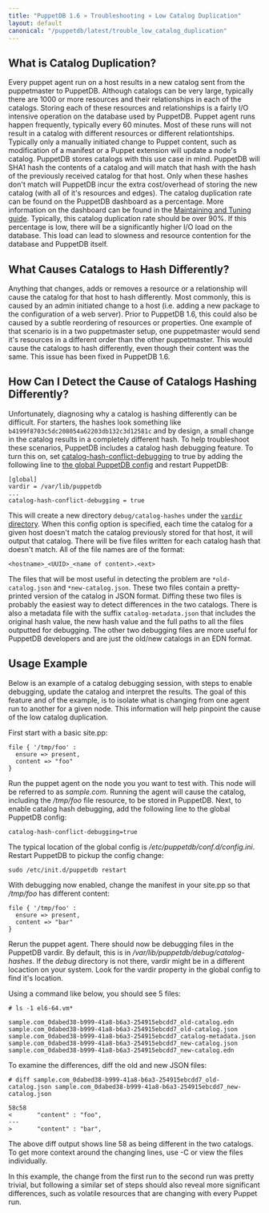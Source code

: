 ```yaml
---
title: "PuppetDB 1.6 » Troubleshooting » Low Catalog Duplication"
layout: default
canonical: "/puppetdb/latest/trouble_low_catalog_duplication"
---
```


[maintaining_tuning]: ./maintain_and_tune.html
[configure_vardir]: ./configure.html#vardir
[global_config]: ./configure.html#global-settings
[configure_vardir]: ./configure.html#catalog-hash-conflict-debugging
[configure_catalog_debugging]: ./configure.html#catalog-hash-conflict-debugging

What is Catalog Duplication?
-----

Every puppet agent run on a host results in a new catalog sent from
the puppetmaster to PuppetDB. Although catalogs can be very large,
typically there are 1000 or more resources and their relationships in
each of the catalogs. Storing each of these resources and
relationships is a fairly I/O intensive operation on the database used
by PuppetDB. Puppet agent runs happen frequently, typically every 60
minutes. Most of these runs will not result in a catalog with
different resources or different relationtships. Typically only a
manually initiated change to Puppet content, such as modification of a
manifest or a Puppet extension will update a node's catalog. PuppetDB
stores catalogs with this use case in mind. PuppetDB will SHA1 hash
the contents of a catalog and will match that hash with the hash of
the previously received catalog for that host. Only when these hashes
don't match will PuppetDB incur the extra cost/overhead of storing the
new catalog (with all of it's resources and edges). The catalog
duplication rate can be found on the PuppetDB dashboard as a
percentage. More information on the dashboard can be found in the
[Maintaining and Tuning guide][maintaining_tuning]. Typically, this
catalog duplication rate should be over 90%. If this percentage is
low, there will be a significantly higher I/O load on the database.
This load can lead to slowness and resource contention for the
database and PuppetDB itself.

What Causes Catalogs to Hash Differently?
-----

Anything that changes, adds or removes a resource or a relationship
will cause the catalog for that host to hash differently. Most
commonly, this is caused by an admin initiated change to a host (i.e.
adding a new package to the configuration of a web server). Prior to
PuppetDB 1.6, this could also be caused by a subtle reordering of
resources or properties. One example of that scenario is in a two
puppetmaster setup, one puppetmaster would send it's resources in a
different order than the other puppetmaster. This would cause the
catalogs to hash differently, even though their content was the same.
This issue has been fixed in PuppetDB 1.6.

How Can I Detect the Cause of Catalogs Hashing Differently?
-----

Unfortunately, diagnosing why a catalog is hashing differently can be
difficult. For starters, the hashes look something like
`b4199f8703c5dc208054a62203db132c3d12581c` and by design, a small
change in the catalog results in a completely different hash. To help
troubleshoot these scenarios, PuppetDB includes a catalog hash
debugging feature. To turn this on, set
[catalog-hash-conflict-debugging][configure_catalog_debugging] to true
by adding the following line to [the global PuppetDB
config][global_config] and restart PuppetDB:

    [global]
    vardir = /var/lib/puppetdb
    ...
    catalog-hash-conflict-debugging = true

This will create a new directory `debug/catalog-hashes` under the
[`vardir` directory][configure_vardir]. When this config option is
specified, each time the catalog for a given host doesn't match the
catalog previously stored for that host, it will output that catalog.
There will be five files written for each catalog hash that doesn't
match. All of the file names are of the format:

    <hostname>_<UUID>_<name of content>.<ext>

The files that will be most useful in
detecting the problem are `*old-catalog.json` and `*new-catalog.json`.
These two files contain a pretty-printed version of the catalog in
JSON format. Diffing these two files is probably the easiest way to
detect differences in the two catalogs. There is also a metadata file
with the suffix `catalog-metadata.json` that includes the original
hash value, the new hash value and the full paths to all the files
outputted for debugging. The other two debugging files are more useful
for PuppetDB developers and are just the old/new catalogs in an EDN
format.

Usage Example
-----

Below is an example of a catalog debugging session, with steps to
enable debugging, update the catalog and interpret the results. The
goal of this feature and of the example, is to isolate what is
changing from one agent run to another for a given node. This
information will help pinpoint the cause of the low catalog
duplication.

First start with a basic site.pp:

    file { '/tmp/foo' :
      ensure => present,
      content => "foo"
    }

Run the puppet agent on the node you you want to test with. This node
will be referred to as _sample.com_. Running the agent will cause the catalog,
including the _/tmp/foo_ file resource, to be stored in PuppetDB.
Next, to enable catalog hash debugging, add the following line to the
global PuppetDB config:

    catalog-hash-conflict-debugging=true

The typical location of the global config is
_/etc/puppetdb/conf.d/config.ini_. Restart PuppetDB to pickup the
config change:

    sudo /etc/init.d/puppetdb restart

With debugging now enabled, change the manifest in your site.pp so
that _/tmp/foo_ has different content:

    file { '/tmp/foo' :
      ensure => present,
      content => "bar"
    }

Rerun the puppet agent. There should now be debugging files in the
PuppetDB vardir. By default, this is in
_/var/lib/puppetdb/debug/catalog-hashes_. If the _debug_ directory is
not there, vardir might be in a different locaction on your system.
Look for the vardir property in the global config to find it's
location.

Using a command like below, you should see 5 files:

    # ls -1 el6-64.vm*
    
    sample.com_0dabed38-b999-41a8-b6a3-254915ebcdd7_old-catalog.edn
    sample.com_0dabed38-b999-41a8-b6a3-254915ebcdd7_old-catalog.json
    sample.com_0dabed38-b999-41a8-b6a3-254915ebcdd7_catalog-metadata.json
    sample.com_0dabed38-b999-41a8-b6a3-254915ebcdd7_new-catalog.json
    sample.com_0dabed38-b999-41a8-b6a3-254915ebcdd7_new-catalog.edn

To examine the differences, diff the old and new JSON files:

    # diff sample.com_0dabed38-b999-41a8-b6a3-254915ebcdd7_old-catalog.json sample.com_0dabed38-b999-41a8-b6a3-254915ebcdd7_new-catalog.json

    58c58
    <       "content" : "foo",
    ---
    >       "content" : "bar",

The above diff output shows line 58 as being different in the two
catalogs. To get more context around the changing lines, use -C or
view the files individually.

In this example, the change from the first run to the second run was
pretty trivial, but following a similar set of steps should also
reveal more significant differences, such as volatile resources that are
changing with every Puppet run.